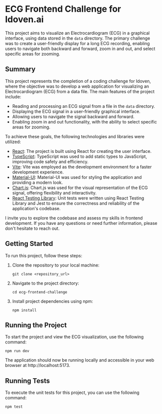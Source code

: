 # ECG Frontend Challenge for Idoven.ai

This project aims to visualize an Electrocardiogram (ECG) in a graphical interface, using data stored in the `data` directory. The primary challenge was to create a user-friendly display for a long ECG recording, enabling users to navigate both backward and forward, zoom in and out, and select specific areas for zooming.

## Summary

This project represents the completion of a coding challenge for Idoven, where the objective was to develop a web application for visualizing an Electrocardiogram (ECG) from a data file. The main features of the project include:

- Reading and processing an ECG signal from a file in the `data` directory.
- Displaying the ECG signal in a user-friendly graphical interface.
- Allowing users to navigate the signal backward and forward.
- Enabling zoom in and out functionality, with the ability to select specific areas for zooming.

To achieve these goals, the following technologies and libraries were utilized:

- [React](https://reactjs.org/): The project is built using React for creating the user interface.
- [TypeScript](https://www.typescriptlang.org/): TypeScript was used to add static types to JavaScript, improving code safety and efficiency.
- [Vite](https://vitejs.dev/): Vite was employed as the development environment for a faster development experience.
- [Material-UI](https://material-ui.com/): Material-UI was used for styling the application and providing a modern look.
- [Chart.js](https://www.chartjs.org/): Chart.js was used for the visual representation of the ECG signal, offering flexibility and interactivity.
- [React Testing Library](https://testing-library.com/docs/react-testing-library/intro/): Unit tests were written using React Testing Library and Jest to ensure the correctness and reliability of the application's codebase.

I invite you to explore the codebase and assess my skills in frontend development. If you have any questions or need further information, please don't hesitate to reach out.

## Getting Started

To run this project, follow these steps:

1. Clone the repository to your local machine:

   ```shell
   git clone <repository_url>

   ```

2. Navigate to the project directory:

   ```shell
   cd ecg-frontend-challenge

   ```

3. Install project dependencies using npm:

   ```shell
   npm install
   ```

## Running the Project

To start the project and view the ECG visualization, use the following command:

```shell
npm run dev
```

The application should now be running locally and accessible in your web browser at http://localhost:5173.

## Running Tests

To execute the unit tests for this project, you can use the following command:

```bash
npm test
```
